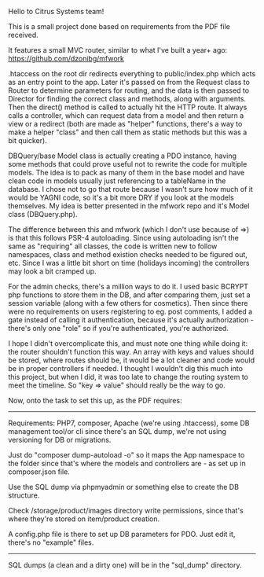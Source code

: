 Hello to Citrus Systems team!

This is a small project done based on requirements from the PDF file received.

It features a small MVC router, similar to what I've built a year+ ago: https://github.com/dzonibg/mfwork

.htaccess on the root dir redirects everything to public/index.php which acts as an entry point to the app.
Later it's passed on from the Request class to Router to determine parameters for routing, and the data is then passed
to Director for finding the correct class and methods, along with arguments. Then the direct() method is called to
actually hit the HTTP route. It always calls a controller, which can request data from a model and then return a view
or a redirect (both are made as "helper" functions, there's a way to make a helper "class" and then call them as
static methods but this was a bit quicker).

DBQuery/base Model class is actually creating a PDO instance, having some methods that could prove useful not to
rewrite the code for multiple models. The idea is to pack as many of them in the base model and have clean code in
models usually just referencing to a tableName in the database. I chose not to go that route because I wasn't sure 
how much of it would be YAGNI code, so it's a bit more DRY if you look at the models themselves. My idea is better
presented in the mfwork repo and it's Model class (DBQuery.php).

The difference between this and mfwork (which I don't use because of =>) is that this follows PSR-4 autoloading. 
Since using autoloading isn't the same as "requiring" all classes, the code is written new to follow namespaces, 
class and method existion checks needed to be figured out, etc. Since I was a little bit short on time (holidays 
incoming) the controllers may look a bit cramped up.

For the admin checks, there's a million ways to do it. I used basic BCRYPT php functions to store them in the DB,
and after comparing them, just set a session variable (along with a few others for cosmetics). Then since there
were no requirements on users registering to eg. post comments, I added a gate instead of calling it authentication, 
because it's actually authorization - there's only one "role" so if you're authenticated, you're authorized.

I hope I didn't overcomplicate this, and must note one thing while doing it: the router shouldn't function this way.
An array with keys and values should be stored, where routes should be, it would be a lot cleaner and code
would be in proper controllers if needed. I thought I wouldn't dig this much into this project, but when I did, 
it was too late to change the routing system to meet the timeline. So "key => value" should really be the way to go.

Now, onto the task to set this up, as the PDF requires:

---

Requirements: PHP7, composer, Apache (we're using .htaccess), some DB management tool/or cli since there's an SQL dump, we're not using versioning for
DB or migrations.

Just do "composer dump-autoload -o" so it maps the App namespace to the folder since that's where the models and
controllers are - as set up in composer.json file.

Use the SQL dump via phpmyadmin or something else to create the DB structure.

Check /storage/product/images directory write permissions, since that's where they're stored on item/product creation.

A config.php file is there to set up DB parameters for PDO. Just edit it, there's no "example" files.

--- 

SQL dumps (a clean and a dirty one) will be in the "sql_dump" directory.